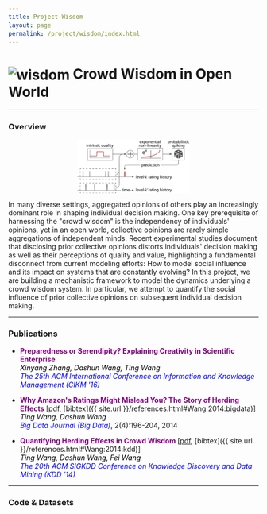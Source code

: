 ```yaml
---
title: Project-Wisdom
layout: page
permalink: /project/wisdom/index.html
---
```



<h1><img src="/assets/images/wisdom.png" alt="wisdom" height="10%" width="10%" align="absmiddle"/> Crowd Wisdom in Open World</h1>

<hr>

### Overview


<div align="center"><img src="/assets/images/inf.png" alt="wisdom" height="45%" width="45%" align="middle"/></div>

In many diverse settings, aggregated opinions of others play an increasingly dominant role in shaping individual decision making. One key prerequisite of harnessing the "crowd wisdom" is the independency of individuals' opinions,
yet in an open world, collective opinions are rarely simple aggregations of independent minds. Recent experimental studies document that  disclosing prior collective opinions distorts individuals' decision making as well as their perceptions of quality and value, highlighting a fundamental disconnect from current modeling efforts: How to model social influence and its impact on systems that are constantly evolving? In this project, we are building a mechanistic framework to model the dynamics underlying a crowd wisdom system. In particular, we attempt to quantify the social influence of prior collective opinions on subsequent individual decision making.

<hr>

### Publications


* **<font color="purple">Preparedness or Serendipity? Explaining Creativity in Scientific Enterprise</font>**<br>
*<font color="black">Xinyang Zhang, Dashun Wang, Ting Wang</font>* <br>
*<font color="blue">The 25th ACM International Conference on Information and Knowledge Management (CIKM '16)</font>*


* **<font color="purple">Why Amazon's Ratings Might Mislead You? The Story of Herding Effects</font>** [[pdf](https://dl.dropboxusercontent.com/u/25645770/publications/wang-bigdata-2015.pdf), [bibtex]({{ site.url }}/references.html#Wang:2014:bigdata)]<br>
*<font color="black">Ting Wang, Dashun Wang</font>* <br>
*<font color="blue">Big Data Journal (Big Data)</font>*, 2(4):196-204, 2014

* **<font color="purple">Quantifying Herding Effects in Crowd Wisdom </font>** [[pdf](https://dl.dropboxusercontent.com/u/25645770/publications/wang-kdd-2014.pdf), [bibtex]({{ site.url }}/references.html#Wang:2014:kdd)]<br>
*<font color="black">Ting Wang, Dashun Wang, Fei Wang</font>* <br>
*<font color="blue">The 20th ACM SIGKDD Conference on Knowledge Discovery and Data Mining (KDD '14)</font>*<br>

<hr>

### Code & Datasets
